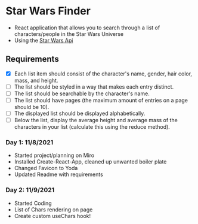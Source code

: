 # Star Wars Finder

- React application that allows you to search through a list of characters/people in the Star Wars Universe
- Using the [Star Wars Api](https://swapi.dev/documentation)

## Requirements

- [x] Each list item should consist of the character's name, gender, hair color, mass, and height.
- [ ] The list should be styled in a way that makes each entry distinct.
- [ ] The list should be searchable by the character's name.
- [ ] The list should have pages (the maximum amount of entries on a page should be 10).
- [ ] The displayed list should be displayed alphabetically.
- [ ] Below the list, display the average height and average mass of the characters in your list (calculate this using the reduce method).

### Day 1: 11/8/2021

- Started project/planning on Miro
- Installed Create-React-App, cleaned up unwanted boiler plate
- Changed Favicon to Yoda
- Updated Readme with requirements

### Day 2: 11/9/2021

- Started Coding
- List of Chars rendering on page
- Create custom useChars hook!
